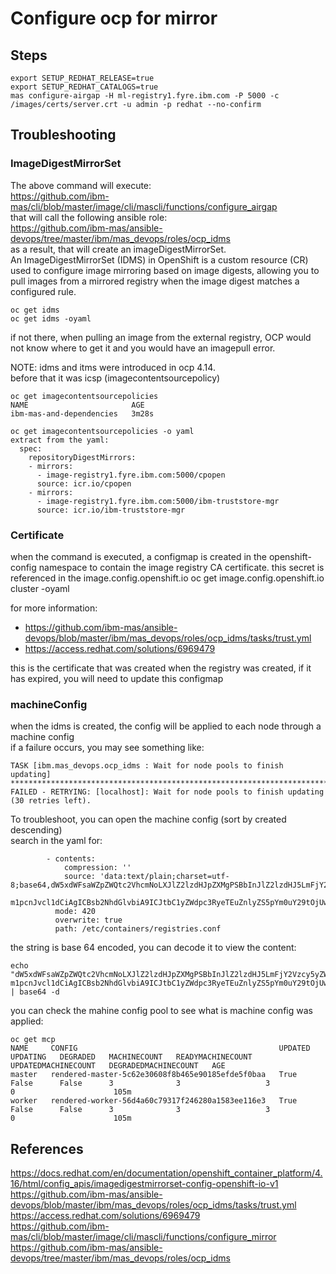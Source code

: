 # Configure ocp for mirror

## Steps


```
export SETUP_REDHAT_RELEASE=true
export SETUP_REDHAT_CATALOGS=true
mas configure-airgap -H ml-registry1.fyre.ibm.com -P 5000 -c /images/certs/server.crt -u admin -p redhat --no-confirm
```


## Troubleshooting

### ImageDigestMirrorSet
The above command will execute:  
https://github.com/ibm-mas/cli/blob/master/image/cli/mascli/functions/configure_airgap  
that will call the following ansible role:  
https://github.com/ibm-mas/ansible-devops/tree/master/ibm/mas_devops/roles/ocp_idms  
as a result, that will create an imageDigestMirrorSet.  
An ImageDigestMirrorSet (IDMS) in OpenShift is a custom resource (CR) used to configure image mirroring based on image digests, allowing you to pull images from a mirrored registry when the image digest matches a configured rule.
```
oc get idms
oc get idms -oyaml
```

if not there, when pulling an image from the external registry, OCP would not know where to get it and you would have an imagepull error.  
  
NOTE: idms and itms were introduced in ocp 4.14.  
before that it was icsp (imagecontentsourcepolicy)

```
oc get imagecontentsourcepolicies
NAME                       AGE
ibm-mas-and-dependencies   3m28s

oc get imagecontentsourcepolicies -o yaml
extract from the yaml:
  spec:
    repositoryDigestMirrors:
    - mirrors:
      - image-registry1.fyre.ibm.com:5000/cpopen
      source: icr.io/cpopen
    - mirrors:
      - image-registry1.fyre.ibm.com:5000/ibm-truststore-mgr
      source: icr.io/ibm-truststore-mgr
```

### Certificate

when the command is executed, a configmap is created in the openshift-config namespace to contain the image registry CA certificate.
this secret is referenced in the image.config.openshift.io
oc get image.config.openshift.io cluster -oyaml

for more information:
- https://github.com/ibm-mas/ansible-devops/blob/master/ibm/mas_devops/roles/ocp_idms/tasks/trust.yml
- https://access.redhat.com/solutions/6969479

this is the certificate that was created when the registry was created, if it has expired, you will need to update this configmap

### machineConfig

when the idms is created, the config will be applied to each node through a machine config  
if a failure occurs, you may see something like:  
```
TASK [ibm.mas_devops.ocp_idms : Wait for node pools to finish updating] ************************************************************************
FAILED - RETRYING: [localhost]: Wait for node pools to finish updating (30 retries left).
```

To troubleshoot, you can open the machine config (sort by created descending)  
search in the yaml for:  
```
        - contents:
            compression: ''
            source: 'data:text/plain;charset=utf-8;base64,dW5xdWFsaWZpZWQtc2VhcmNoLXJlZ2lzdHJpZXMgPSBbInJlZ2lzdHJ5LmFjY2Vzcy5yZWRoYXQuY29tIiwgImRvY2tlci5pbyJdCnNob3J0LW5hbWUtbW9kZSA9ICIiCgpbW3JlZ2lzdHJ5XV0KICBwcmVmaXggPSAiIgogIGxvY2F0aW9uID0gImNwLmljci5pby9jcCIKICBibG9ja2VkID0gdHJ1ZQoKICBbW3JlZ2lzdHJ5Lm1pcnJvcl1dCiAgICBsb2NhdGlvbiA9ICJtbC1yZWdpc3RyeTEuZnlyZS5pYm0uY29tOjUwMDAvY3AiCiAgICBwdWxsLWZyb20tbWlycm9yID0gImRpZ2VzdC1vbmx5IgoKW1tyZWdpc3R[...]
            m1pcnJvcl1dCiAgICBsb2NhdGlvbiA9ICJtbC1yZWdpc3RyeTEuZnlyZS5pYm0uY29tOjUwMDAvdWJpOCIKICAgIHB1bGwtZnJvbS1taXJyb3IgPSAiZGlnZXN0LW9ubHkiCgpbW3JlZ2lzdHJ5XV0KICBwcmVmaXggPSAiIgogIGxvY2F0aW9uID0gInJlZ2lzdHJ5LnJlZGhhdC5pby91Ymk5IgogIGJsb2NrZWQgPSB0cnVlCgogIFtbcmVnaXN0cnkubWlycm9yXV0KICAgIGxvY2F0aW9uID0gIm1sLXJlZ2lzdHJ5MS5meXJlLmlibS5jb206NTAwMC91Ymk5IgogICAgcHVsbC1mcm9tLW1pcnJvciA9ICJkaWdlc3Qtb25seSIK'
          mode: 420
          overwrite: true
          path: /etc/containers/registries.conf
```
the string is base 64 encoded, you can decode it to view the content:  
```
echo "dW5xdWFsaWZpZWQtc2VhcmNoLXJlZ2lzdHJpZXMgPSBbInJlZ2lzdHJ5LmFjY2Vzcy5yZWRoYXQuY29tIiwgImRvY2tlci5pbyJdCnNob3J0LW5hbWUtbW9kZSA9ICIiCgpbW3JlZ2lzdHJ5XV0KICBwcmVmaXggPSAiIgogIGxvY2F0aW9uID0gImNwLmljci5pby9jcCIKICBibG9ja2VkID0gdHJ1ZQoKICBbW3JlZ2lzdHJ5Lm1pcnJvcl1dCiAgICBsb2NhdGlvbiA9ICJtbC1yZWdpc3RyeTEuZnlyZS5pYm0uY29tOjUwMDAvY3AiCiAgICBwdWxsLWZyb20tbWlycm9yID0gImRpZ2VzdC1vbmx5IgoKW1tyZWdpc3R[...]            m1pcnJvcl1dCiAgICBsb2NhdGlvbiA9ICJtbC1yZWdpc3RyeTEuZnlyZS5pYm0uY29tOjUwMDAvdWJpOCIKICAgIHB1bGwtZnJvbS1taXJyb3IgPSAiZGlnZXN0LW9ubHkiCgpbW3JlZ2lzdHJ5XV0KICBwcmVmaXggPSAiIgogIGxvY2F0aW9uID0gInJlZ2lzdHJ5LnJlZGhhdC5pby91Ymk5IgogIGJsb2NrZWQgPSB0cnVlCgogIFtbcmVnaXN0cnkubWlycm9yXV0KICAgIGxvY2F0aW9uID0gIm1sLXJlZ2lzdHJ5MS5meXJlLmlibS5jb206NTAwMC91Ymk5IgogICAgcHVsbC1mcm9tLW1pcnJvciA9ICJkaWdlc3Qtb25seSIK" | base64 -d
```

you can check the mahine config pool to see what is machine config was applied:
```
oc get mcp
NAME     CONFIG                                             UPDATED   UPDATING   DEGRADED   MACHINECOUNT   READYMACHINECOUNT   UPDATEDMACHINECOUNT   DEGRADEDMACHINECOUNT   AGE
master   rendered-master-5c62e30608f8b465e90185efde5f0baa   True      False      False      3              3                   3                     0                      105m
worker   rendered-worker-56d4a60c79317f246280a1583ee116e3   True      False      False      3              3                   3                     0                      105m
```
## References

https://docs.redhat.com/en/documentation/openshift_container_platform/4.16/html/config_apis/imagedigestmirrorset-config-openshift-io-v1  
https://github.com/ibm-mas/ansible-devops/blob/master/ibm/mas_devops/roles/ocp_idms/tasks/trust.yml  
https://access.redhat.com/solutions/6969479  
https://github.com/ibm-mas/cli/blob/master/image/cli/mascli/functions/configure_mirror  
https://github.com/ibm-mas/ansible-devops/tree/master/ibm/mas_devops/roles/ocp_idms  